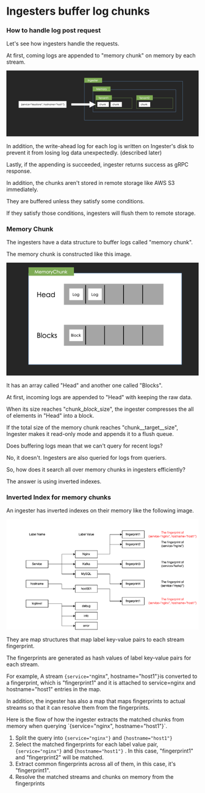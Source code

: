 # Ingesters buffer log chunks

### How to handle log post request

Let's see how ingesters handle the requests.

At first, coming logs are appended to "memory chunk" on memory by each stream.

![](<../.gitbook/assets/image (4).png>)

In addition, the write-ahead log for each log is written on Ingester's disk to prevent it from losing log data unexpectedly. (described later)

Lastly, if the appending is succeeded, ingester returns success as gRPC response.

In addition, the chunks aren't stored in remote storage like AWS S3 immediately.

They are buffered unless they satisfy some conditions.

&#x20;If they satisfy those conditions, ingesters will flush them to remote storage.

### Memory Chunk

The ingesters have a data structure to buffer logs called "memory chunk".

The memory chunk is constructed like this image.

![](<../.gitbook/assets/image (1).png>)

It has an array called "Head" and another one called "Blocks".

At first, incoming logs are appended to "Head" with keeping the raw data.

When its size reaches "chunk\__block_\_size", the ingester compresses the all of elements in "Head" into a block.

If the total size of the memory chunk reaches "chunk\__target\__size", Ingester makes it read-only mode and appends it to a flush queue.

Does buffering logs mean that we can't query for recent logs?

No, it doesn't. Ingesters are also queried for logs from queriers.

So, how does it search all over memory chunks in ingesters efficiently?

The answer is using inverted indexes.

### Inverted Index for memory chunks

An ingester has inverted indexes on their memory like the following image.

![](../.gitbook/assets/memory-chunk-inverted-index.png)

They are map structures that map label key-value pairs to each stream fingerprint.

The fingerprints are generated as hash values of label key-value pairs for each stream.

For example, A stream `{service="`nginx", hostname="host1"`}`is converted to a fingerprint, which is "fingerprint1" and it is attached to service=nginx and hostname="host1" entries in the map.

In addition, the ingester has also a map that maps fingerprints to actual streams so that it can resolve them from the fingerprints.

Here is the flow of how the ingester extracts the matched chunks from memory when querying \`{service="nginx", hostname="host1"}\`.

1. Split the query into `{service="nginx"}` and `{hostname="host1"}`
2. Select the matched fingerprints for each label value pair, `{service="nginx"}` and `{hostname="host1"}` . In this case, "fingerprint1" and "fingerprint2" will be matched.
3. Extract common fingerprints across all of them, in this case, it's "fingerprint1".
4. Resolve the matched streams and chunks on memory from the fingerprints
